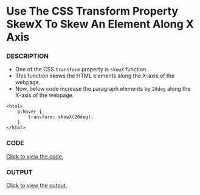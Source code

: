# Use The CSS Transform Property SkewX To Skew An Element Along X Axis

### DESCRIPTION
* One of the CSS `transform` property is `skewX` function.  
* This function skews the HTML elements along the X-axis of the webpage.
* Now, below code increase the paragraph elements by `20deg` along the X-axis of the webpage.

```
<html>
	p:hover {
		transform: skewX(20deg);
	}
</html>
```

### CODE 
[Click to view the code.](use-the-css-transform-property-skewx-to-skew-an-element-along-the-x-axis.html)

### OUTPUT
[Click to view the output.](http://htmlpreview.github.io/?https://github.com/saipothanjanjanam/freecodecamp-full-stack-dev/blob/master/Responsive_Web_Design_Certification/3.Applied_Visual_Design/36.Use_The_CSS_Transform_Property_skewX_To_Skew_An_Element_Along_X_Axis/use-the-css-transform-property-skewx-to-skew-an-element-along-the-x-axis.html)
